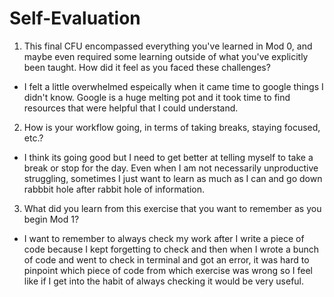 # Self-Evaluation

1. This final CFU encompassed everything you've learned in Mod 0, and maybe even required some learning outside of what you've explicitly been taught. How did it feel as you faced these challenges?
- I felt a little overwhelmed espeically when it came time to google things I didn't know. Google is a huge melting pot and it took time to find resources that were helpful that I could understand.

2. How is your workflow going, in terms of taking breaks, staying focused, etc.?
- I think its going good but I need to get better at telling myself to take a break or stop for the day. Even when I am not necessarily unproductive struggling, sometimes I just want to learn as much as I can and go down rabbbit hole after rabbit hole of information.

3. What did you learn from this exercise that you want to remember as you begin Mod 1?
- I want to remember to always check my work after I write a piece of code because I kept forgetting to check and then when I wrote a bunch of code and went to check in terminal and got an error, it was hard to pinpoint which piece of code from which exercise was wrong so I feel like if I get into the habit of always checking it would be very useful.
